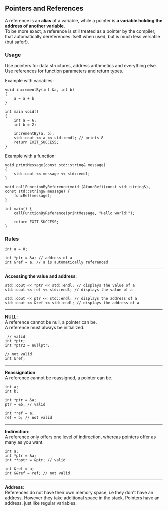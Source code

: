 ## Pointers and References
A reference is an **alias** of a variable, while a pointer is **a variable holding the address of another variable**.
<br>To be more exact, a reference is still treated as a pointer by the compiler, that automatically dereferences itself when used, but is much less versatile (but safer!).


### Usage
Use pointers for data structures, address arithmetics and everything else.
<br>Use references for function parameters and return types.

Example with variables:
```
void incrementBy(int &a, int b)
{
    a = a + b
}

int main void()
{
    int a = 6;
    int b = 2;

    incrementBy(a, b);
    std::cout << a << std::endl; // prints 8
    return EXIT_SUCCESS;
}
```

Example with a function:
```
void printMessage(const std::string& message)
{
    std::cout << message << std::endl;
}

void callFunctionByReference(void (&funcRef)(const std::string&), const std::string& message) {
    funcRef(message);
}

int main() {
    callFunctionByReference(printMessage, "Hello world!");

    return EXIT_SUCCESS;
}
```

### Rules
```
int a = 0;

int *ptr = &a; // address of a
int &ref = a; // a is automatically referenced
```
---
**Accessing the value and address**:
```
std::cout << *ptr << std::endl; // displays the value of a
std::cout << ref << std::endl; // displays the value of a

std::cout << ptr << std::endl; // displays the address of a
std::cout << &ref << std::endl; // displays the address of a
```
---
**NULL**:
<br>A reference cannot be null, a pointer can be.
<br>A reference must always be initialized.
```
 // valid
int *ptr;
int *ptr2 = nullptr;

// not valid
int &ref;
```
---
**Reassignation**:
<br>A reference cannot be reassigned, a pointer can be.
```
int a;
int b;

int *ptr = &a;
ptr = &b; // valid

int *ref = a;
ref = b; // not valid
```
---
**Indirection**:
<br>A reference only offers one level of indirection, whereas pointers offer as many as you want.
```
int a;
int *ptr = &a;
int **pptr = &ptr; // valid

int &ref = a;
int &&ref = ref; // not valid
```
---
**Address**:
<br>References do not have their own memory space, i.e they don't have an address. However they take additional space in the stack.
Pointers have an address, just like regular variables.